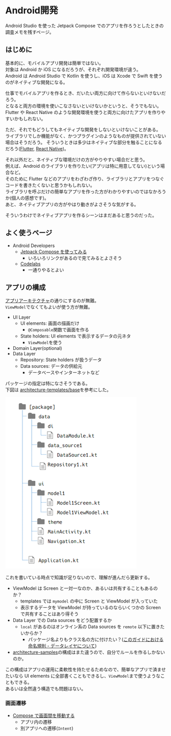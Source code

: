 # Android開発

Android Studio を使った Jetpack Compose でのアプリを作ろうとしたときの調査メモを残すページ。

## はじめに

基本的に、モバイルアプリ開発は簡単ではない。  
対象は Android か iOS になるだろうが、それぞれ開発環境が違う。  
Android は Android Studio で Kotlin を使うし、iOS は Xcode で Swift を使うのがネイティブな開発になる。

仕事でモバイルアプリを作るとき、だいたい両方に向けて作らないといけないだろう。  
となると両方の環境を使いこなさないといけないかというと、そうでもない。  
Flutter や React Native のような開発環境を使うと両方に向けたアプリを作りやすいかもしれない。

ただ、それでもどうしてもネイティブな開発をしないといけないことがある。  
ライブラリでしか機能がなく、かつプラグインのようなものが提供されていない場合はそうだろう。
そういうときは多少はネイティブな部分を触ることになるだろう([Flutter](https://docs.flutter.dev/platform-integration/platform-channels), [React Native](https://reactnative.dev/docs/native-platform))。

それ以外だと、ネイティブな環境だけの方がやりやすい場合だと思う。  
例えば、Android のライブラリを作りたい(アプリは特に用意してない)という場合など。  
そのために Flutter などのアプリをわざわざ作り、ライブラリとアプリをつなぐコードを書きたくないと思うかもしれない。  
ライブラリを呼ぶだけの簡単なアプリを作った方がわかりやすいのではなかろうか(個人の感想です)。  
あと、ネイティブアプリの方がやはり動きがよさそうな気がする。

そういうわけでネイティブアプリを作るシーンはまだあると思うのだった。

## よく使うページ

* Android Developers
  * [Jetpack Compose を使ってみる](https://developer.android.com/develop/ui/compose/documentation?hl=ja)
    * いろいろリンクがあるので見てみるとよさそう
  * [Codelabs](https://developer.android.com/courses/android-basics-compose/course?hl=ja)
    * 一通りやるとよい

## アプリの構成

[アプリアーキテクチャ](https://developer.android.com/topic/architecture?hl=ja)の通りにするのが無難。  
`ViewModel`でなくてもよいが使う方が無難。

* UI Layer
  * UI elements: 画面の描画だけ
    * `@Composable`関数で画面を作る
  * State holders: UI elements で表示するデータの元ネタ
    * `ViewModel`を使う
* Domain Layer(optional)
* Data Layer
  * Repository: State holders が扱うデータ
  * Data sources: データの供給元
    * データベースやインターネットなど

パッケージの指定は特になさそうである。  
下図は [architecture-templates/base](https://github.com/android/architecture-templates/tree/c52e325d74b42379d41723a692f3b0e21fb86755/app/src/main/java/android/template)を参考にした。  

![image](android-tree.png)

これを書いている時点で知識が足りないので、理解が進んだら更新する。

* ViewModel は Screen と一対一なのか、あるいは共有することもあるのか？
  * templates では `mymodel` の中に Screen と ViewModel が入っていた
  * 表示するデータを ViewModel が持っているのならいくつかの Screen で共有することはあり得そう
* Data Layer での Data sources をどう配置するか
  * `local` があるのはオンライン系の Data sources を `remote` 以下に置きたいからか？
    * パッケージ名よりもクラス名の方に付けたい？([このガイドにおける命名規則 - データレイヤについて](https://developer.android.com/topic/architecture/data-layer?hl=ja#naming-conventions))
* [architecture-samples](https://github.com/android/architecture-samples/tree/130f5dbebd0c7b5ba195cc08f25802ed9f0237e5/app/src/main/java/com/example/android/architecture/blueprints/todoapp)の構成はまた違うので、自分でルールを作るしかないのか。

この構成はアプリの運用に柔軟性を持たせるためなので、簡単なアプリで済ませたいなら UI elements に全部書くこともできるし、`ViewModel`まで使うようなこともできる。  
あるいは全然違う構造でも問題はない。


### 画面遷移

* [Compose で画面間を移動する](https://developer.android.com/codelabs/basic-android-kotlin-compose-navigation?hl=ja#0)
  * アプリ内の遷移
  * 別アプリへの遷移(`Intent`)
